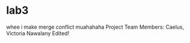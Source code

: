 # lab3
whee i make merge conflict muahahaha
Project Team Members: Caelus, Victoria Nawalany
Edited!
